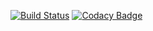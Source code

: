 [![Build Status](https://www.travis-ci.org/woq-blended/blended.mgmt.ui.svg?branch=master)](https://www.travis-ci.org/woq-blended/blended.mgmt.ui)
[![Codacy Badge](https://api.codacy.com/project/badge/Grade/6b6fed51afb44d48a1ba2ccca66b6733)](https://www.codacy.com/app/blended/blended.mgmt.ui?utm_source=github.com&amp;utm_medium=referral&amp;utm_content=woq-blended/blended.mgmt.ui&amp;utm_campaign=Badge_Grade)
